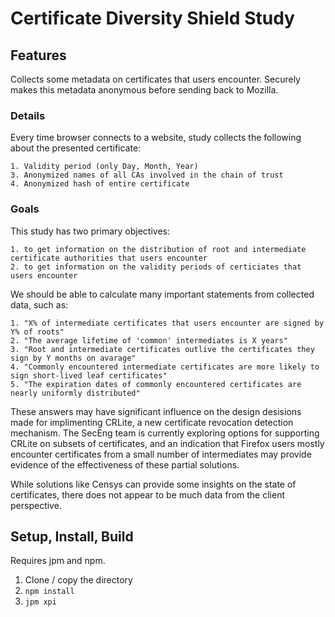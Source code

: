 # Certificate Diversity Shield Study

## Features

Collects some metadata on certificates that users encounter. Securely makes this
metadata anonymous before sending back to Mozilla.

### Details
Every time browser connects to a website, study collects the following
about the presented certificate:

    1. Validity period (only Day, Month, Year)
    3. Anonymized names of all CAs involved in the chain of trust 
    4. Anonymized hash of entire certificate

### Goals
This study has two primary objectives: 

    1. to get information on the distribution of root and intermediate certificate authorities that users encounter
    2. to get information on the validity periods of certiciates that users encounter
    
We should be able to calculate many important statements from collected data, such as:

    1. "X% of intermediate certificates that users encounter are signed by Y% of roots"
    2. "The average lifetime of 'common' intermediates is X years"
    3. "Root and intermediate certificates outlive the certificates they sign by Y months on avarage"
    4. "Commonly encountered intermediate certificates are more likely to sign short-lived leaf certificates"
    5. "The expiration dates of commonly encountered certificates are nearly uniformly distributed"
    
These answers may have significant influence on the design desisions made for implimenting CRLite, a new certificate revocation detection mechanism. The SecEng team is currently exploring options for supporting CRLite on subsets of certificates, and an indication that Firefox users mostly encounter certificates from a small number of intermediates may provide evidence of the effectiveness of these partial solutions. 

While solutions like Censys can provide some insights on the state of certificates, there does not appear to be much data from the client perspective. 

## Setup, Install, Build
Requires jpm and npm. 

1.  Clone / copy the directory
2.  `npm install`
3.  `jpm xpi`
